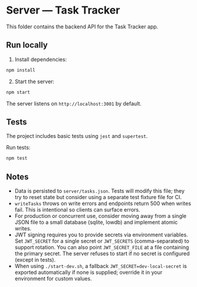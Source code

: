 # Server — Task Tracker

This folder contains the backend API for the Task Tracker app.

Run locally
-----------

1. Install dependencies:

```bash
npm install
```

2. Start the server:

```bash
npm start
```

The server listens on `http://localhost:3001` by default.

Tests
-----

The project includes basic tests using `jest` and `supertest`.

Run tests:

```bash
npm test
```

Notes
-----

- Data is persisted to `server/tasks.json`. Tests will modify this file; they try to reset state but consider using a separate test fixture file for CI.
- `writeTasks` throws on write errors and endpoints return 500 when writes fail. This is intentional so clients can surface errors.
- For production or concurrent use, consider moving away from a single JSON file to a small database (sqlite, lowdb) and implement atomic writes.
- JWT signing requires you to provide secrets via environment variables. Set `JWT_SECRET` for a single secret or `JWT_SECRETS` (comma-separated) to support rotation. You can also point `JWT_SECRET_FILE` at a file containing the primary secret. The server refuses to start if no secret is configured (except in tests).
- When using `./start-dev.sh`, a fallback `JWT_SECRET=dev-local-secret` is exported automatically if none is supplied; override it in your environment for custom values.
